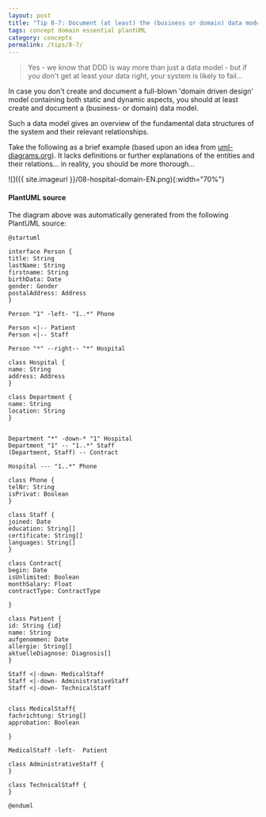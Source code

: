 ```yaml
---
layout: post
title: "Tip 8-7: Document (at least) the (business or domain) data model!"
tags: concept domain essential plantUML
category: concepts
permalink: /tips/8-7/
---
```

>Yes - we know that DDD is way more than just a data model -
but if you don't get at least your data right, your system is likely to fail...

In case you don't create and document a full-blown 'domain driven design' model
containing both static and dynamic aspects, you should at least create and document
a (business- or domain) data model.

Such a data model gives an overview of the fundamental data structures of the system
and their relevant relationships.

Take the following as a brief example (based upon an idea from [uml-diagrams.org](https://www.uml-diagrams.org/)).
It lacks definitions or further explanations of the entities and their relations... in reality,
you should be more thorough...

![]({{ site.imageurl }}/08-hospital-domain-EN.png){:width="70%"}


#### PlantUML source

The diagram above was automatically generated from the following PlantUML source:

```PlantUML
@startuml

interface Person {
title: String
lastName: String
firstname: String
birthData: Date
gender: Gender
postalAddress: Address
}

Person "1" -left- "1..*" Phone

Person <|-- Patient
Person <|-- Staff

Person "*" --right-- "*" Hospital

class Hospital {
name: String
address: Address
}

class Department {
name: String
location: String
}


Department "*" -down-* "1" Hospital
Department "1" -- "1..*" Staff
(Department, Staff) -- Contract

Hospital --- "1..*" Phone

class Phone {
telNr: String
isPrivat: Boolean
}

class Staff {
joined: Date
education: String[]
certificate: String[]
languages: String[]
}

class Contract{
begin: Date
isUnlimited: Boolean
monthSalary: Float
contractType: ContractType

}

class Patient {
id: String {id}
name: String
aufgenommen: Date
allergie: String[]
aktuelleDiagnose: Diagnosis[]
}

Staff <|-down- MedicalStaff
Staff <|-down- AdministrativeStaff
Staff <|-down- TechnicalStaff


class MedicalStaff{
fachrichtung: String[]
approbation: Boolean

}

MedicalStaff -left-  Patient

class AdministrativeStaff {
}

class TechnicalStaff {
}

@enduml
```
